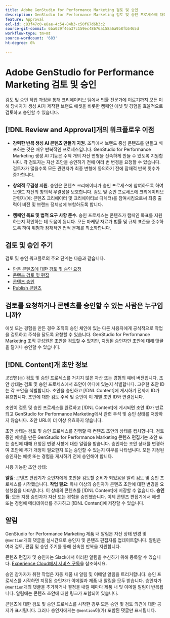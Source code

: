 ```yaml
---
title: Adobe GenStudio for Performance Marketing 검토 및 승인
description: GenStudio for Performance Marketing 검토 및 승인 프로세스에 대해 알아봅니다.
feature: Approval
exl-id: c83f47c0-e8ae-4c54-84b3-c50f67d6b3c2
source-git-commit: 6ba029f46a37c159ec48676a158a6a9b8fb5465d
workflow-type: tm+mt
source-wordcount: '683'
ht-degree: 0%

---
```


# Adobe GenStudio for Performance Marketing 검토 및 승인

검토 및 승인 작업 과정을 통해 크리에이티브 팀에서 법률 전문가에 이르기까지 모든 이해 당사자가 생성 AI가 제작한 브랜드 에셋을 비롯한 캠페인 에셋 및 경험을 효율적으로 검토하고 승인할 수 있습니다.

## [!DNL Review and Approval]개의 워크플로우 이점

* **강력한 반복 생성 AI 콘텐츠 만들기 지원**. 조직에서 브랜드 중심 콘텐츠를 만들고 배포하는 것은 매우 반복적인 프로세스입니다. GenStudio for Performance Marketing 생성 AI 기능은 수백 개의 자산 변형을 신속하게 만들 수 있도록 지원합니다. 각 검토자는 자산 초안을 승인하기 전에 여러 번 변경을 요청할 수 있습니다. 검토자가 많을수록 모든 관련자가 최종 변형에 동의하기 전에 잠재적 반복 횟수가 증가합니다.

* **창의적 무결성 지원**. 승인은 콘텐츠 크리에이터가 승인 프로세스에 참여하도록 하여 브랜드 자산의 창의적 무결성을 보호합니다. 검토 및 승인 프로세스에 크리에이티브 관련자(예: 콘텐츠 크리에이터 및 크리에이티브 디렉터)를 참여시킴으로써 최종 출력이 비전 및 브랜드 정체성에 부합하도록 합니다.

* **캠페인 목표 및 법적 요구 사항 준수**. 승인 프로세스는 콘텐츠가 캠페인 목표를 지원하는지 확인하는 데 도움이 됩니다. 모든 마케팅 자료가 법률 및 규제 표준을 준수하도록 하여 위험과 잠재적인 법적 문제를 최소화합니다.

## 검토 및 승인 주기

검토 및 승인 워크플로의 주요 단계는 다음과 같습니다.

* [만든 콘텐츠에 대한 검토 및 승인 요청](./request-review.md)
* [콘텐츠 검토 및 편집](./review-and-edit.md)
* [콘텐츠 승인](./approve-content.md)
* [Publish 콘텐츠](./publish-content.md)

## 검토를 요청하거나 콘텐츠를 승인할 수 있는 사람은 누구입니까?

에셋 또는 경험을 만든 경우 조직의 승인 체인에 있는 다른 사용자에게 공식적으로 작업을 검토하고 주석을 달도록 요청할 수 있습니다. GenStudio for Performance Marketing 조직 구성원은 초안을 검토할 수 있지만, 지정된 승인자만 초안에 대해 댓글을 달거나 승인할 수 있습니다.

## [!DNL Content]개 초안 정보

_초안_&#x200B;은(는) 검토 및 승인 프로세스를 거치지 않은 자산 또는 경험의 예비 버전입니다. 초안 상태는 검토 및 승인 프로세스에서 초안이 어디에 있는지 식별합니다. 고유한 초안 ID는 각 초안을 식별합니다. 초안을 승인하고 [!DNL Content]에 게시하기 전까지 ID가 유효합니다. 초안에 대한 검토 주석 및 승인이 이 개별 초안 ID와 연결됩니다.

초안이 검토 및 승인 프로세스를 완료하고 [!DNL Content]에 게시되면 초안 ID가 만료되고 GenStudio for Performance Marketing에서 관련 주석 및 승인 상태를 저장하지 않습니다. 초안 URL이 더 이상 유효하지 않습니다.

초안 상태는 검토 및 승인 프로세스를 진행할 때 컨텐츠 초안의 상태를 캡처합니다. 검토 중인 에셋을 만든 GenStudio for Performance Marketing 콘텐츠 편집기는 초안 또는 승인에 대해 요청된 변경 사항에 대한 알림을 받습니다. 승인자는 초안 상태를 변경하여 초안에 추가 개정이 필요한지 또는 승인할 수 있는지 여부를 나타냅니다. 모든 지정된 승인자는 에셋 또는 경험을 게시하기 전에 승인해야 합니다.

사용 가능한 초안 상태:

**알림**: 콘텐츠 편집기가 승인자에게 초안을 검토할 준비가 되었음을 알려 검토 및 승인 프로세스를 시작했습니다.
**작업 필요**: 하나 이상의 승인자가 콘텐츠 초안에 대한 변경을 요청했음을 나타냅니다. 이 상태의 콘텐츠를 [!DNL Content]에 저장할 수 없습니다.
**승인됨**: 모든 지정 승인자가 자산 또는 경험을 승인했습니다. 이제 콘텐츠 편집기에서 에셋 또는 경험에 메타데이터를 추가하고 [!DNL Content]에 저장할 수 있습니다.

## 알림

GenStudio for Performance Marketing 제품 내 알림은 자산 상태 변경 및 `@mention`개의 댓글을 실시간으로 승인자 및 콘텐츠 편집자를 업데이트합니다. 알림은 여러 검토, 편집 및 승인 주기를 통해 신속한 반복을 지원합니다.

콘텐츠 편집자 및 승인자는 Slack에서 이러한 알림을 수신하기 위해 등록할 수 있습니다. [Experience Cloud에서 서비스 구독](https://experienceleague.adobe.com/en/docs/core-services/interface/features/account-preferences#slack)을 참조하세요.

승인 참가자가 취한 작업은 자동 제품 내 알림 및 이메일 알림을 트리거합니다. 승인 프로세스를 시작하면 지정된 승인자가 이메일과 제품 내 알림을 모두 받습니다. 승인자가 `@mention`개의 댓글을 추가하거나 결정을 내릴 때마다 제품 내 및 이메일 알림이 반복됩니다. 알림에는 콘텐츠 초안에 대한 링크가 포함되어 있습니다.

콘텐츠에 대한 검토 및 승인 프로세스를 시작한 경우 모든 승인 및 검토 의견에 대한 공지가 표시됩니다. 그러나 승인자에게는 `@mention`이(가) 포함된 댓글만 표시됩니다.
